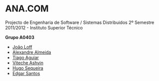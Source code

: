ANA.COM
=======

Projecto de Engenharia de Software / Sistemas Distribuidos 2º Semestre 2011/2012 - Instituto Superior Técnico

**Grupo A0403**
* [João Loff](https://github.com/jfloff)
* [Alexandre Almeida](https://github.com/twinkow/)
* [Tiago Aguiar](https://github.com/tiagoaguiar100/)
* [Viteche Ashvin](https://github.com/Viteche/)
* [Hugo Sequeira](https://github.com/hugocore/)
* [Edgar Santos](https://github.com/EdFil)
